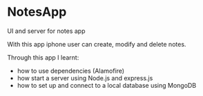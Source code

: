 # NotesApp
UI and server for notes app

With this app iphone user can create, modify and delete notes.

Through this app I learnt:
- how to use dependencies (Alamofire)
- how start a server using Node.js and express.js
- how to set up and connect to a local database using MongoDB
